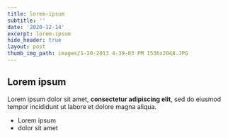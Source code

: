 ```yaml
---
title: lorem-ipsum
subtitle: ''
date: '2020-12-14'
excerpt: lorem-ipsum
hide_header: true
layout: post
thumb_img_path: images/1-20-2013 4-39-03 PM 1536x2048.JPG
---
```

## Lorem ipsum

Lorem ipsum dolor sit amet, **consectetur adipiscing elit**, sed do eiusmod tempor incididunt ut labore et dolore magna aliqua.

- Lorem ipsum
- dolor sit amet